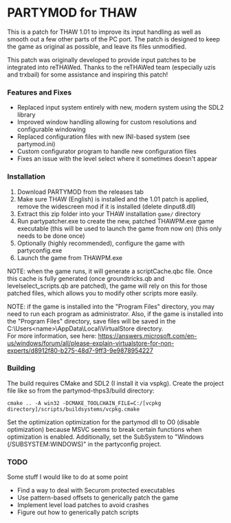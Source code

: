 # PARTYMOD for THAW
This is a patch for THAW 1.01 to improve its input handling as well as smooth out a few other parts of the PC port.
The patch is designed to keep the game as original as possible, and leave its files unmodified.

This patch was originally developed to provide input patches to be integrated into reTHAWed.  Thanks to the reTHAWed team (especially uzis and trxbail) for some assistance and inspiring this patch!

### Features and Fixes
* Replaced input system entirely with new, modern system using the SDL2 library
* Improved window handling allowing for custom resolutions and configurable windowing
* Replaced configuration files with new INI-based system (see partymod.ini)
* Custom configurator program to handle new configuration files
* Fixes an issue with the level select where it sometimes doesn't appear

### Installation
1. Download PARTYMOD from the releases tab
2. Make sure THAW (English) is installed and the 1.01 patch is applied, remove the widescreen mod if it is installed (delete dinput8.dll)
3. Extract this zip folder into your THAW installation `game/` directory
4. Run partypatcher.exe to create the new, patched THAWPM.exe game executable (this will be used to launch the game from now on) (this only needs to be done once)
5. Optionally (highly recommended), configure the game with partyconfig.exe
6. Launch the game from THAWPM.exe

NOTE: when the game runs, it will generate a scriptCache.qbc file.  Once this cache is fully generated (once groundtricks.qb and levelselect_scripts.qb are patched), the game will rely on this for those patched files, which allows you to modify other scripts more easily.

NOTE: if the game is installed into the "Program Files" directory, you may need to run each program as administrator. 
Also, if the game is installed into the "Program Files" directory, save files will be saved in the C:\Users\<name>\AppData\Local\VirtualStore directory.  
For more information, see here: https://answers.microsoft.com/en-us/windows/forum/all/please-explain-virtualstore-for-non-experts/d8912f80-b275-48d7-9ff3-9e9878954227

### Building
The build requires CMake and SDL2 (I install it via vspkg).  Create the project file like so from the partymod-thps3/build directory:
```
cmake .. -A win32 -DCMAKE_TOOLCHAIN_FILE=C:/[vcpkg directory]/scripts/buildsystems/vcpkg.cmake
```

Set the optimization optimization for the partymod dll to O0 (disable optimization) because MSVC seems to break certain functions when optimization is enabled.
Additionally, set the SubSystem to "Windows (/SUBSYSTEM:WINDOWS)" in the partyconfig project.

### TODO
Some stuff I would like to do at some point
* Find a way to deal with Securom protected executables
* Use pattern-based offsets to generically patch the game
* Implement level load patches to avoid crashes
* Figure out how to generically patch scripts